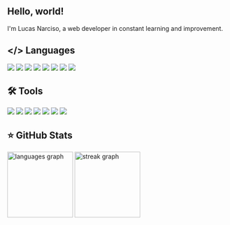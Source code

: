 ## Hello, world!
I'm Lucas Narciso, a web developer in constant learning and improvement.

<!--
## 🔍 Contact
<a href="https://www.linkedin.com/in/lucas-narciso01/" target="_blank"><img alt="LinkedIn" src="/Ícones/Linkedin.png"></a> <a href="https://www.instagram.com/lucasnarcisos/" target="_blank"><img alt="Instagram" src="/Ícones/Instagram.png"></a>
 -->
## </> Languages

<div style={ display: flex }>

  [<img src="https://img.shields.io/badge/HTML5-E34F26?style=for-the-badge&logo=html5&logoColor=white">](https://developer.mozilla.org/en-US/docs/Web/HTML)
  [<img src="https://img.shields.io/badge/CSS3-1572B6?style=for-the-badge&logo=css3&logoColor=white">](https://developer.mozilla.org/en-US/docs/Web/CSS)
  [<img src="https://img.shields.io/badge/JavaScript-323330?style=for-the-badge&logo=javascript&logoColor=F7DF1E">](https://developer.mozilla.org/en-US/docs/Web/JavaScript)
  [<img src="https://img.shields.io/badge/React-20232A?style=for-the-badge&logo=react&logoColor=61DAFB">](https://react.dev/)
  [<img src="https://img.shields.io/badge/PHP-777BB4?style=for-the-badge&logo=php&logoColor=white">](https://www.php.net/)
  [<img src="https://img.shields.io/badge/MySQL-005C84?style=for-the-badge&logo=mysql&logoColor=white">](https://www.mysql.com/)
  [<img src="https://img.shields.io/badge/Apps_Script-white?style=for-the-badge&logo=googleappsscript">](https://www.google.com/script/start/)
  [<img src="https://img.shields.io/badge/Python-003059?style=for-the-badge&logo=python">](https://www.python.org/)
  
</div>

## 🛠 Tools

<div style={ display: flex }>

  [<img src="https://img.shields.io/badge/Git-011627?style=for-the-badge&logo=git">](https://git-scm.com/)
  [<img src="https://img.shields.io/badge/Postman-011627?style=for-the-badge&logo=postman">](https://www.postman.com/)
  [<img src="https://img.shields.io/badge/Visual_Studio_Code-011627?style=for-the-badge">](https://code.visualstudio.com/)
  [<img src="https://img.shields.io/badge/Notion-011627?style=for-the-badge&logo=notion">](https://www.notion.so/)
  [<img src="https://img.shields.io/badge/Figma-011627?style=for-the-badge&logo=figma">](https://www.figma.com/)
  [<img src="https://img.shields.io/badge/Beekeeper%20Studio-011627?style=for-the-badge&logo=beekeeperstudio">](https://www.beekeeperstudio.io/)
  [<img src="https://img.shields.io/badge/Github-011627?style=for-the-badge&logo=github">](https://github.com/)
  
</div>
  
## ⭐️ GitHub Stats
  
<div>
  <div align="left">
  <img src="https://github-readme-stats.vercel.app/api/top-langs?username=LucasNarciso&locale=en&hide_title=false&layout=compact&card_width=320&langs_count=5&theme=nightowl&hide_border=false&order=2" height="150" alt="languages graph"  />
  <img src="https://streak-stats.demolab.com?user=LucasNarciso&locale=en&mode=weekly&theme=nightowl&hide_border=false&border_radius=5&order=3" height="150" alt="streak graph"  />
  
</div>
